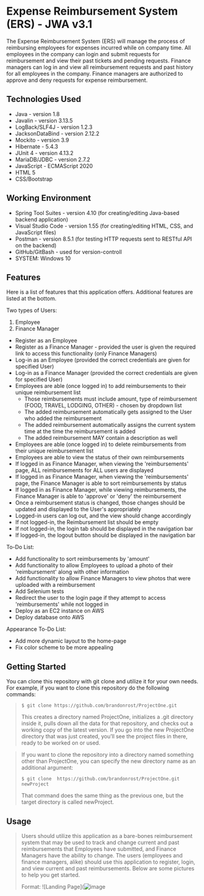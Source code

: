 # Expense Reimbursement System (ERS) - JWA v3.1
The Expense Reimbursement System (ERS) will manage the process of reimbursing employees for expenses incurred while on company time. All employees in the company can login and submit requests for reimbursement and view their past tickets and pending requests. Finance managers can log in and view all reimbursement requests and past history for all employees in the company. Finance managers are authorized to approve and deny requests for expense reimbursement. 

## Technologies Used

* Java - version 1.8
* Javalin - version 3.13.5
* LogBack/SLF4J - version 1.2.3
* JacksonDataBind - version 2.12.2
* Mockito - version 3.9
* Hibernate - 5.4.3
* JUnit 4 - version 4.13.2
* MariaDB/JDBC - version 2.7.2
* JavaScript - ECMAScript 2020
* HTML 5
* CSS/Bootstrap

## Working Environment
* Spring Tool Suites - version 4.10 (for creating/editing Java-based backend application)
* Visual Studio Code - version 1.55 (for creating/editing HTML, CSS, and JavaScript files)
* Postman - version 8.5.1 (for testing HTTP requests sent to RESTful API on the backend)
* GitHub/GitBash - used for version-controll
* SYSTEM: Windows 10

## Features
Here is a list of features that this application offers. Additional features are listed at the bottom.

Two types of Users:
1. Employee
2. Finance Manager

* Register as an Employee
* Register as a Finance Manager - provided the user is given the required link to access this functionality (only Finance Managers)
* Log-in as an Employee (provided the correct credentials are given for specified User)
* Log-in as a Finance Manager (provided the correct credentials are given for specified User)
* Employees are able (once logged in) to add reimbursements to their unique reimbursement list
  - Those reimbursements must include amount, type of reimbursement (FOOD, TRAVEL, LODGING, OTHER) - chosen by dropdown list
  - The added reimbursement automatically gets assigned to the User who added the reimbursement
  - The added reimbursement automatically assigns the current system time at the time the reimbursement is added
  - The added reimbursement MAY contain a description as well
* Employees are able (once logged in) to delete reimbursements from their unique reimbursement list
* Employees are able to view the status of their own reimbursements
* If logged in as Finance Manager, when viewing the 'reimbursements' page, ALL reimbursements for ALL users are displayed
* If logged in as Finance Manager, when viewing the 'reimbursements' page, the Finance Manager is able to sort reimbursements by status
* If logged in as Finance Manager, while viewing reimbursements, the Finance Manager is able to 'approve' or 'deny' the reimbursement
* Once a reimbursement status is changed, those changes should be updated and displayed to the User's appropriately
* Logged-in users can log out, and the view should change accordingly
* If not logged-in, the Reimbursement list should be empty
* If not logged-in, the login tab should be displayed in the navigation bar
* If logged-in, the logout button should be displayed in the navigation bar

To-Do List:
* Add functionality to sort reimbursements by 'amount'
* Add functionality to allow Employees to upload a photo of their 'reimbursement' along with other information
* Add functionality to allow Finance Managers to view photos that were uploaded with a reimbursement
* Add Selenium tests
* Redirect the user to the login page if they attempt to access 'reimbursements' while not logged in
* Deploy as an EC2 instance on AWS
* Deploy database onto AWS

Appearance To-Do List: 
* Add more dynamic layout to the home-page
* Fix color scheme to be more appealing

## Getting Started
You can clone this repository with git clone <url> and utilize it for your own needs. For example, if you want to clone this repository do the following commands:
  
  
> `$ git clone https://github.com/brandonrost/ProjectOne.git`
> 
> This creates a directory named ProjectOne, initializes a .git directory inside it, pulls down all the data for that repository, and checks out a working copy of the latest version. If you go into the new ProjectOne directory that was just created, you’ll see the project files in there, ready to be worked on or used.

> If you want to clone the repository into a directory named something other than ProjectOne, you can specify the new directory name as an additional argument:
> 
> `$ git clone  https://github.com/brandonrost/ProjectOne.git newProject`
> 
> That command does the same thing as the previous one, but the target directory is called newProject.
   
## Usage
  
> Users should utilize this application as a bare-bones reimbursement system that may be used to track and change current and past reimbursements that Employees have submitted, and Finance Managers have the ability to change. The users (employees and finance managers, alike) should use this application to register, login, and view current and past reimbursements. Below are some pictures to help you get started. 
> 
> Format: ![Landing Page](![image](https://user-images.githubusercontent.com/81986564/119172684-3f6b6280-ba34-11eb-90d1-742994b71526.png)



